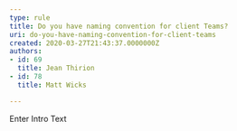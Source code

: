 ```yaml
---
type: rule
title: Do you have naming convention for client Teams?
uri: do-you-have-naming-convention-for-client-teams
created: 2020-03-27T21:43:37.0000000Z
authors:
- id: 69
  title: Jean Thirion
- id: 78
  title: Matt Wicks

---
```




<span class='intro'> Enter Intro Text </span>




